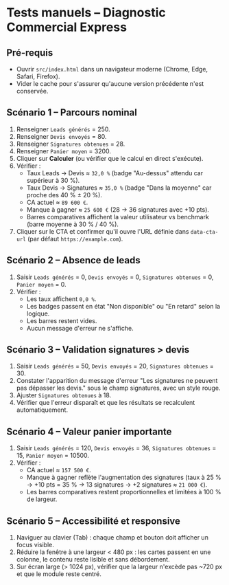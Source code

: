 # Tests manuels – Diagnostic Commercial Express

## Pré-requis
- Ouvrir `src/index.html` dans un navigateur moderne (Chrome, Edge, Safari, Firefox).
- Vider le cache pour s'assurer qu'aucune version précédente n'est conservée.

## Scénario 1 – Parcours nominal
1. Renseigner `Leads générés` = 250.
2. Renseigner `Devis envoyés` = 80.
3. Renseigner `Signatures obtenues` = 28.
4. Renseigner `Panier moyen` = 3200.
5. Cliquer sur **Calculer** (ou vérifier que le calcul en direct s'exécute).
6. Vérifier :
   - Taux Leads → Devis ≈ `32,0 %` (badge "Au-dessus" attendu car supérieur à 30 %).
   - Taux Devis → Signatures ≈ `35,0 %` (badge "Dans la moyenne" car proche des 40 % ± 20 %).
   - CA actuel ≈ `89 600 €`.
   - Manque à gagner ≈ `25 600 €` (28 → 36 signatures avec +10 pts).
   - Barres comparatives affichent la valeur utilisateur vs benchmark (barre moyenne à 30 % / 40 %).
7. Cliquer sur le CTA et confirmer qu'il ouvre l'URL définie dans `data-cta-url` (par défaut `https://example.com`).

## Scénario 2 – Absence de leads
1. Saisir `Leads générés` = 0, `Devis envoyés` = 0, `Signatures obtenues` = 0, `Panier moyen` = 0.
2. Vérifier :
   - Les taux affichent `0,0 %`.
   - Les badges passent en état "Non disponible" ou "En retard" selon la logique.
   - Les barres restent vides.
   - Aucun message d'erreur ne s'affiche.

## Scénario 3 – Validation signatures > devis
1. Saisir `Leads générés` = 50, `Devis envoyés` = 20, `Signatures obtenues` = 30.
2. Constater l'apparition du message d'erreur "Les signatures ne peuvent pas dépasser les devis." sous le champ signatures, avec un style rouge.
3. Ajuster `Signatures obtenues` à 18.
4. Vérifier que l'erreur disparaît et que les résultats se recalculent automatiquement.

## Scénario 4 – Valeur panier importante
1. Saisir `Leads générés` = 120, `Devis envoyés` = 36, `Signatures obtenues` = 15, `Panier moyen` = 10500.
2. Vérifier :
   - CA actuel ≈ `157 500 €`.
   - Manque à gagner reflète l'augmentation des signatures (taux à 25 % → +10 pts = 35 % → 13 signatures → +2 signatures ≈ `21 000 €`).
   - Les barres comparatives restent proportionnelles et limitées à 100 % de largeur.

## Scénario 5 – Accessibilité et responsive
1. Naviguer au clavier (Tab) : chaque champ et bouton doit afficher un focus visible.
2. Réduire la fenêtre à une largeur < 480 px : les cartes passent en une colonne, le contenu reste lisible et sans débordement.
3. Sur écran large (> 1024 px), vérifier que la largeur n'excède pas ~720 px et que le module reste centré.
